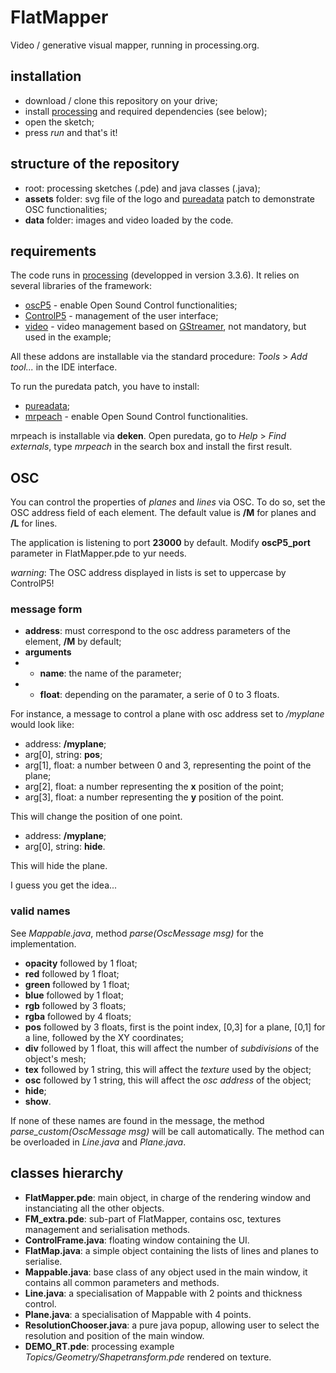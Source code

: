 # FlatMapper
Video / generative visual mapper, running in processing.org.

## installation

* download / clone this repository on your drive;
* install [processing](http://processing.org) and required dependencies (see below);
* open the sketch;
* press *run* and that's it!

## structure of the repository

* root: processing sketches (.pde) and java classes (.java);
* **assets** folder: svg file of the logo and [pureadata](http://puredata.info/) patch to demonstrate OSC functionalities;
* **data** folder: images and video loaded by the code.

## requirements

The code runs in [processing](http://processing.org) (developped in version 3.3.6). It relies on several libraries of the framework:

* [oscP5](http://www.sojamo.de/libraries/oscP5/) - enable Open Sound Control functionalities;
* [ControlP5](http://www.sojamo.de/libraries/controlP5/) - management of the user interface;
* [video](https://processing.org/reference/libraries/video/index.html) - video management based on [GStreamer](https://gstreamer.freedesktop.org/), not mandatory, but used in the example;

All these addons are installable via the standard procedure: *Tools* > *Add tool...* in the IDE interface.

To run the puredata patch, you have to install:

* [pureadata](http://puredata.info/);
* [mrpeach](https://github.com/reduzent/pd-mrpeach) - enable Open Sound Control functionalities.

mrpeach is installable via **deken**. Open puredata, go to *Help* > *Find externals*, type *mrpeach* in the search box and install the first result.

## OSC

You can control the properties of *planes* and *lines* via OSC. To do so, set the OSC address field of each element. The default value is **/M** for planes and **/L** for lines.

The application is listening to port **23000** by default. Modify **oscP5_port** parameter in FlatMapper.pde to yur needs.

*warning*: The OSC address displayed in lists is set to uppercase by ControlP5!

### message form

* **address**: must correspond to the osc address parameters of the element, **/M** by default;
* **arguments**
* * **name**: the name of the parameter;
* * **float**: depending on the paramater, a serie of 0 to 3 floats.

For instance, a message to control a plane with osc address set to */myplane* would look like:

* address: **/myplane**;
* arg[0], string: **pos**;
* arg[1], float: a number between 0 and 3, representing the point of the plane;
* arg[2], float: a number representing the **x** position of the point;
* arg[3], float: a number representing the **y** position of the point.

This will change the position of one point.

* address: **/myplane**;
* arg[0], string: **hide**.

This will hide the plane.

I guess you get the idea...

### valid names

See *Mappable.java*, method *parse(OscMessage msg)* for the implementation.

* **opacity** followed by 1 float;
* **red** followed by 1 float;
* **green** followed by 1 float;
* **blue** followed by 1 float;
* **rgb** followed by 3 floats;
* **rgba** followed by 4 floats;
* **pos** followed by 3 floats, first is the point index, [0,3] for a plane, [0,1] for a line, followed by the XY coordinates;
* **div** followed by 1 float, this will affect the number of *subdivisions* of the object's mesh;
* **tex** followed by 1 string, this will affect the *texture* used by the object;
* **osc** followed by 1 string, this will affect the *osc address* of the object;
* **hide**;
* **show**.

If none of these names are found in the message, the method *parse_custom(OscMessage msg)* will be call automatically. The method can be overloaded in *Line.java* and *Plane.java*.

## classes hierarchy

* **FlatMapper.pde**: main object, in charge of the rendering window and instanciating all the other objects.
* **FM_extra.pde**: sub-part of FlatMapper, contains osc, textures management and serialisation methods.
* **ControlFrame.java**: floating window containing the UI.
* **FlatMap.java**: a simple object containing the lists of lines and planes to serialise.
* **Mappable.java**: base class of any object used in the main window, it contains all common parameters and methods.
* **Line.java**: a specialisation of Mappable with 2 points and thickness control.
* **Plane.java**: a specialisation of Mappable with 4 points.
* **ResolutionChooser.java**: a pure java popup, allowing user to select the resolution and position of the main window.
* **DEMO_RT.pde**: processing example *Topics/Geometry/Shapetransform.pde* rendered on  texture.


